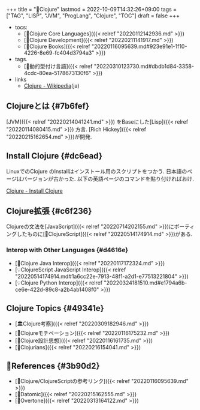 +++
title = "📝Clojure"
lastmod = 2022-10-09T14:32:26+09:00
tags = ["TAG", "LISP", "JVM", "ProgLang", "Clojure", "TOC"]
draft = false
+++

-   tocs:
    -   [📂Clojure Core Languages]({{< relref "20220112142936.md" >}})
    -   [📂Clojure Development]({{< relref "20220211141917.md" >}})
    -   [📂Clojure Books]({{< relref "20220116095639.md#923e91e1-1f10-4226-8e69-fc404d3794a3" >}})
-   tags.
    -   [🔖動的型付け言語]({{< relref "20220310123730.md#dbdb1d84-3358-4cdc-80ea-5178673130f6" >}})
-   links
    -   [Clojure - Wikipedia](https://ja.wikipedia.org/wiki/Clojure)(ja)


## Clojureとは {#7b6fef}

[JVM]({{< relref "20220214041241.md" >}}) をBaseにした[Lisp]({{< relref "20220114080415.md" >}}) 方言. [Rich Hickey]({{< relref "20220215162654.md" >}})が開発.


## Install Clojure {#dc6ead}

LinuxでのClojure のInstallはインストール用のスクリプトをつかう. 日本語のページはバージョンが古かった. 以下の英語ページのコマンドを貼り付ければおけ.

[Clojure - Install Clojure](https://www.clojure.org/guides/install_clojure)


## Clojure拡張 {#c6f236}

Clojureの文法を[JavaScript]({{< relref "20220714202155.md" >}})にポーティングしたものに[📝ClojureScript]({{< relref "20220514174914.md" >}})がある.


### Interop with Other Languages {#d4616e}

-   [📝Clojure Java Interop]({{< relref "20220117172324.md" >}})
-   [💡ClojureScript JavaScript Interop]({{< relref "20220514174914.md#1a6cc22e-7913-48f1-a2d1-e77513221804" >}})
-   [💡Clojure Python Interop]({{< relref "20220324181510.md#e1794a6b-ce6e-422d-89c8-a2b4ab1408f0" >}})


## Clojure Topics {#49341e}

-   [🏛Clojure考察]({{< relref "20220309182946.md" >}})
-   [📝Clojureモチベーション]({{< relref "20220116175232.md" >}})
-   [📝Clojure設計思想]({{< relref "20220116161735.md" >}})
-   [📝Clojurians]({{< relref "20220216154041.md" >}})


## 🔗References {#3b90d2}

-   [📝Clojure/ClojureScriptの参考リンク]({{< relref "20220116095639.md" >}})
-   [📝Datomic]({{< relref "20220215162555.md" >}})
-   [📝Overtone]({{< relref "20220313164122.md" >}})
